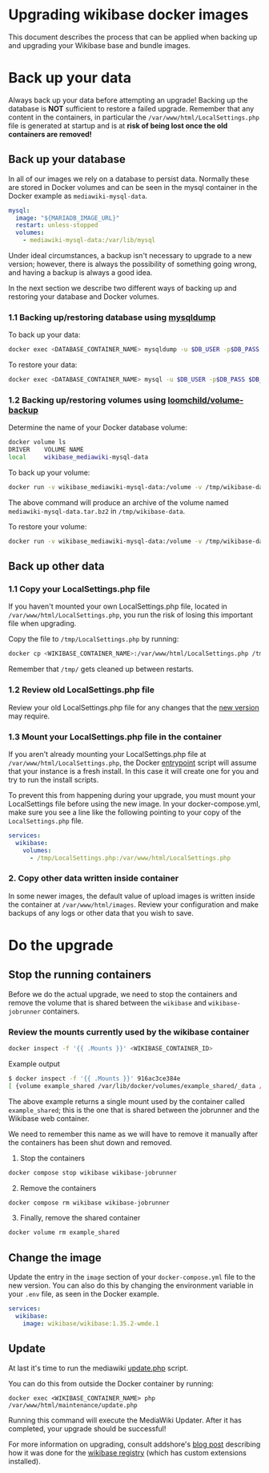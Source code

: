 # Upgrading wikibase docker images

This document describes the process that can be applied when backing up and upgrading your Wikibase base and bundle images.

# Back up your data

Always back up your data before attempting an upgrade! Backing up the database is **NOT** sufficient to restore a failed upgrade. Remember that any content in the containers, in particular the `/var/www/html/LocalSettings.php` file is generated at startup and is at **risk of being lost once the old containers are removed!**

## Back up your database

In all of our images we rely on a database to persist data. Normally these are stored in Docker volumes and can be seen in the mysql container in the Docker example as `mediawiki-mysql-data`.

```yml
mysql:
  image: "${MARIADB_IMAGE_URL}"
  restart: unless-stopped
  volumes:
    - mediawiki-mysql-data:/var/lib/mysql
```

Under ideal circumstances, a backup isn't necessary to upgrade to a new version; however, there is always the possibility of something going wrong, and having a backup is always a good idea.

In the next section we describe two different ways of backing up and restoring your database and Docker volumes.

### 1.1 Backing up/restoring database using [mysqldump](https://mariadb.com/kb/en/mysqldump/)

To back up your data:

```sh
docker exec <DATABASE_CONTAINER_NAME> mysqldump -u $DB_USER -p$DB_PASS $DB_NAME > backup.sql
```

To restore your data:

```sh
docker exec <DATABASE_CONTAINER_NAME> mysql -u $DB_USER -p$DB_PASS $DB_NAME < backup.sql
```

### 1.2 Backing up/restoring volumes using [loomchild/volume-backup](https://hub.docker.com/p/loomchild/volume-backup)

Determine the name of your Docker database volume:

```sh
docker volume ls
DRIVER    VOLUME NAME
local     wikibase_mediawiki-mysql-data
```

To back up your volume:

```sh
docker run -v wikibase_mediawiki-mysql-data:/volume -v /tmp/wikibase-data:/backup --rm loomchild/volume-backup backup mediawiki-mysql-data
```

The above command will produce an archive of the volume named `mediawiki-mysql-data.tar.bz2` in `/tmp/wikibase-data`.

To restore your volume:

```sh
docker run -v wikibase_mediawiki-mysql-data:/volume -v /tmp/wikibase-data:/backup --rm loomchild/volume-backup restore mediawiki-mysql-data
```

## Back up other data

### 1.1 Copy your LocalSettings.php file

If you haven't mounted your own LocalSettings.php file, located in `/var/www/html/LocalSettings.php`, you run the risk of losing this important file when upgrading.

Copy the file to `/tmp/LocalSettings.php` by running:

```sh
docker cp <WIKIBASE_CONTAINER_NAME>:/var/www/html/LocalSettings.php /tmp/LocalSettings.php
```

Remember that `/tmp/` gets cleaned up between restarts.

### 1.2 Review old LocalSettings.php file

Review your old LocalSettings.php file for any changes that the [new version](../../Docker/build/Wikibase/LocalSettings.php.template) may require.

### 1.3 Mount your LocalSettings.php file in the container

If you aren't already mounting your LocalSettings.php file at `/var/www/html/LocalSettings.php`, the Docker [entrypoint](../../Docker/build/Wikibase/entrypoint.sh) script will assume that your instance is a fresh install. In this case it will create one for you and try to run the install scripts.

To prevent this from happening during your upgrade, you must mount your LocalSettings file before using the new image. In your docker-compose.yml, make sure you see a line like the following pointing to your copy of the `LocalSettings.php` file.

```yml
services:
  wikibase:
    volumes:
      - /tmp/LocalSettings.php:/var/www/html/LocalSettings.php
```

### 2. Copy other data written inside container

In some newer images, the default value of upload images is written inside the container at `/var/www/html/images`. Review your configuration and make backups of any logs or other data that you wish to save.

# Do the upgrade

## Stop the running containers

Before we do the actual upgrade, we need to stop the containers and remove the volume that is shared between the `wikibase` and `wikibase-jobrunner` containers.

### Review the mounts currently used by the wikibase container

```sh
docker inspect -f '{{ .Mounts }}' <WIKIBASE_CONTAINER_ID>
```

Example output

```sh
$ docker inspect -f '{{ .Mounts }}' 916ac3ce384e
[ {volume example_shared /var/lib/docker/volumes/example_shared/_data /var/www/html local rw true } ]
```

The above example returns a single mount used by the container called `example_shared`; this is the one that is shared between the jobrunner and the Wikibase web container.

We need to remember this name as we will have to remove it manually after the containers has been shut down and removed.

1. Stop the containers

```sh
docker compose stop wikibase wikibase-jobrunner
```

2. Remove the containers

```sh
docker compose rm wikibase wikibase-jobrunner
```

3. Finally, remove the shared container

```sh
docker volume rm example_shared
```

## Change the image

Update the entry in the `image` section of your `docker-compose.yml` file to the new version. You can also do this by changing the environment variable in your `.env` file, as seen in the Docker example.

```yml
services:
  wikibase:
    image: wikibase/wikibase:1.35.2-wmde.1
```

## Update

At last it's time to run the mediawiki [update.php](https://www.mediawiki.org/wiki/Manual:Update.php) script.

You can do this from outside the Docker container by running:

```
docker exec <WIKIBASE_CONTAINER_NAME> php /var/www/html/maintenance/update.php
```

Running this command will execute the MediaWiki Updater. After it has completed, your upgrade should be successful!

For more information on upgrading, consult addshore's [blog post](https://addshore.com/2019/01/wikibase-docker-mediawiki-wikibase-update/) describing how it was done for the [wikibase registry](https://wikibase-registry.wmflabs.org) (which has custom extensions installed).
